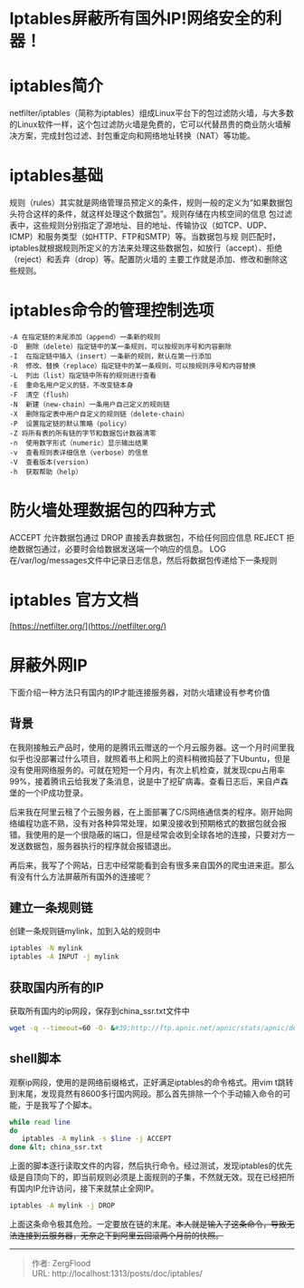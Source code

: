 # Iptables屏蔽所有国外IP!网络安全的利器！


# iptables简介

netfilter/iptables（简称为iptables）组成Linux平台下的包过滤防火墙，与大多数的Linux软件一样，这个包过滤防火墙是免费的，它可以代替昂贵的商业防火墙解决方案，完成封包过滤、封包重定向和网络地址转换（NAT）等功能。

#  **iptables基础**


​    规则（rules）其实就是网络管理员预定义的条件，规则一般的定义为“如果数据包头符合这样的条件，就这样处理这个数据包”。规则存储在内核空间的信息 包过滤表中，这些规则分别指定了源地址、目的地址、传输协议（如TCP、UDP、ICMP）和服务类型（如HTTP、FTP和SMTP）等。当数据包与规 则匹配时，iptables就根据规则所定义的方法来处理这些数据包，如放行（accept）、拒绝（reject）和丢弃（drop）等。配置防火墙的 主要工作就是添加、修改和删除这些规则。

# **iptables命令的管理控制选项**

```
-A 在指定链的末尾添加（append）一条新的规则
-D  删除（delete）指定链中的某一条规则，可以按规则序号和内容删除
-I  在指定链中插入（insert）一条新的规则，默认在第一行添加
-R  修改、替换（replace）指定链中的某一条规则，可以按规则序号和内容替换
-L  列出（list）指定链中所有的规则进行查看
-E  重命名用户定义的链，不改变链本身
-F  清空（flush）
-N  新建（new-chain）一条用户自己定义的规则链
-X  删除指定表中用户自定义的规则链（delete-chain）
-P  设置指定链的默认策略（policy）
-Z 将所有表的所有链的字节和数据包计数器清零
-n  使用数字形式（numeric）显示输出结果
-v  查看规则表详细信息（verbose）的信息
-V  查看版本(version)
-h  获取帮助（help）
```

# **防火墙处理数据包的四种方式**

ACCEPT 允许数据包通过
DROP 直接丢弃数据包，不给任何回应信息
REJECT 拒绝数据包通过，必要时会给数据发送端一个响应的信息。
LOG在/var/log/messages文件中记录日志信息，然后将数据包传递给下一条规则

# iptables 官方文档

[https://netfilter.org/](https://netfilter.org/)



# 屏蔽外网IP

下面介绍一种方法只有国内的IP才能连接服务器，对防火墙建设有参考价值

## 背景

在我刚接触云产品时，使用的是腾讯云赠送的一个月云服务器。这一个月时间里我似乎也没部署过什么项目，就照着书上和网上的资料稍微捣鼓了下Ubuntu，但是没有使用网络服务的。可就在短短一个月内，有次上机检查，就发现cpu占用率99%，接着腾讯云给我发了条消息，说是中了挖矿病毒。查看日志后，来自卢森堡的一个IP成功登录。

后来我在阿里云租了个云服务器，在上面部署了C/S网络通信类的程序。刚开始网络编程功底不熟，没有对各种异常处理，如果没接收到预期格式的数据包就会报错。我使用的是一个很隐蔽的端口，但是经常会收到全球各地的连接，只要对方一发送数据包，服务器执行的程序就会报错退出。

再后来，我写了个网站，日志中经常能看到会有很多来自国外的爬虫进来逛。那么有没有什么方法屏蔽所有国外的连接呢？

## 建立一条规则链

创建一条规则链mylink，加到入站的规则中

```bash
iptables -N mylink
iptables -A INPUT -j mylink
```



## 获取国内所有的IP

获取所有国内的ip网段，保存到china_ssr.txt文件中

```bash
wget -q --timeout=60 -O- &#39;http://ftp.apnic.net/apnic/stats/apnic/delegated-apnic-latest&#39; | awk -F\| &#39;/CN\|ipv4/ { printf(&#34;%s/%d\n&#34;, $4, 32-log($5)/log(2)) }&#39; &gt; /root/china_ssr.txt
```

## shell脚本

观察ip网段，使用的是网络前缀格式，正好满足iptables的命令格式。用vim t跳转到末尾，发现竟然有8600多行国内网段。那么首先排除一个个手动输入命令的可能，于是我写了个脚本。

```bash
while read line
do
   iptables -A mylink -s $line -j ACCEPT
done &lt; china_ssr.txt
```

上面的脚本逐行读取文件的内容，然后执行命令。经过测试，发现iptables的优先级是自顶向下的，即当前规则必须是上面规则的子集，不然就无效。现在已经把所有国内IP允许访问，接下来就禁止全网IP。

```bash
iptables -A mylink -j DROP
```

上面这条命令极其危险。一定要放在链的末尾。~~本人就是输入了这条命令，导致无法连接到云服务器，无奈之下到阿里云回滚两个月前的快照。~~



---

> 作者: ZergFlood  
> URL: http://localhost:1313/posts/doc/iptables/  

